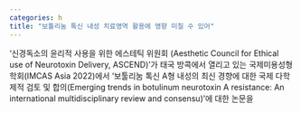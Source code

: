 ```yaml
---
categories: h
title: "보툴리눔 톡신 내성 치료영역 활용에 영향 미칠 수 있어"
---
```

‘신경독소의 윤리적 사용을 위한 에스테틱 위원회 (Aesthetic Council for Ethical use of Neurotoxin Delivery, ASCEND)’가 태국 방콕에서 열리고 있는 국제미용성형학회(IMCAS Asia 2022)에서 ‘보툴리눔 톡신 A형 내성의 최신 경향에 대한 국제 다학제적 검토 및 합의(Emerging trends in botulinum neurotoxin A resistance: An international multidisciplinary review and consensu)’에 대한 논문을